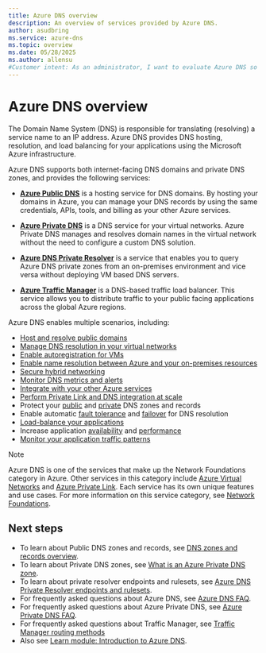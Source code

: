 ```yaml
---
title: Azure DNS overview
description: An overview of services provided by Azure DNS.
author: asudbring
ms.service: azure-dns
ms.topic: overview
ms.date: 05/28/2025
ms.author: allensu
#Customer intent: As an administrator, I want to evaluate Azure DNS so I can determine if I want to use it instead of my current DNS service.
---
```


# Azure DNS overview

The Domain Name System (DNS) is responsible for translating (resolving) a service name to an IP address. Azure DNS provides DNS hosting, resolution, and load balancing for your applications using the Microsoft Azure infrastructure. 

Azure DNS supports both internet-facing DNS domains and private DNS zones, and provides the following services:
- **[Azure Public DNS](public-dns-overview.md)** is a hosting service for DNS domains. By hosting your domains in Azure, you can manage your DNS records by using the same credentials, APIs, tools, and billing as your other Azure services.

- **[Azure Private DNS](private-dns-overview.md)** is a DNS service for your virtual networks. Azure Private DNS manages and resolves domain names in the virtual network without the need to configure a custom DNS solution. 

- **[Azure DNS Private Resolver](dns-private-resolver-overview.md)** is a service that enables you to query Azure DNS private zones from an on-premises environment and vice versa without deploying VM based DNS servers.

- **[Azure Traffic Manager](/azure/traffic-manager/traffic-manager-overview)** is a DNS-based traffic load balancer. This service allows you to distribute traffic to your public facing applications across the global Azure regions.

Azure DNS enables multiple scenarios, including:

* [Host and resolve public domains](/azure/dns/dns-delegate-domain-azure-dns)
* [Manage DNS resolution in your virtual networks](/azure/dns/private-dns-privatednszone)
* [Enable autoregistration for VMs](/azure/dns/private-dns-autoregistration)
* [Enable name resolution between Azure and your on-premises resources](/azure/dns/private-resolver-hybrid-dns)
* [Secure hybrid networking](/azure/architecture/networking/architecture/azure-dns-private-resolver#use-dns-private-resolver)
* [Monitor DNS metrics and alerts](/azure/dns/dns-alerts-metrics)
* [Integrate with your other Azure services](/azure/dns/dns-for-azure-services)
* [Perform Private Link and DNS integration at scale](/azure/cloud-adoption-framework/ready/azure-best-practices/private-link-and-dns-integration-at-scale)
* Protect your [public](/azure/dns/dns-protect-zones-recordsets) and [private](/azure/dns/dns-protect-private-zones-recordsets) DNS zones and records
* Enable automatic [fault tolerance](/azure/dns/private-resolver-reliability) and [failover](/azure/dns/tutorial-dns-private-resolver-failover) for DNS resolution
* [Load-balance your applications](/azure/traffic-manager/traffic-manager-how-it-works)
* Increase application [availability](/azure/traffic-manager/traffic-manager-monitoring) and [performance](/azure/traffic-manager/traffic-manager-configure-performance-routing-method)
* [Monitor your application traffic patterns](/azure/traffic-manager/traffic-manager-traffic-view-overview)

> [!NOTE]
> Azure DNS is one of the services that make up the Network Foundations category in Azure. Other services in this category include [Azure Virtual Networks](../virtual-network/virtual-networks-overview.md) and [Azure Private Link](../private-link/private-link-overview.md). Each service has its own unique features and use cases. For more information on this service category, see [Network Foundations](../networking/foundations/network-foundations-overview.md).

## Next steps

* To learn about Public DNS zones and records, see [DNS zones and records overview](dns-zones-records.md).
* To learn about Private DNS zones, see [What is an Azure Private DNS zone](private-dns-privatednszone.md).
* To learn about private resolver endpoints and rulesets, see [Azure DNS Private Resolver endpoints and rulesets](private-resolver-endpoints-rulesets.md).
* For frequently asked questions about Azure DNS, see [Azure DNS FAQ](dns-faq.yml).
* For frequently asked questions about Azure Private DNS, see [Azure Private DNS FAQ](dns-faq-private.yml).
* For frequently asked questions about Traffic Manager, see [Traffic Manager routing methods](/azure/traffic-manager/traffic-manager-faqs)
* Also see [Learn module: Introduction to Azure DNS](/training/modules/intro-to-azure-dns).
